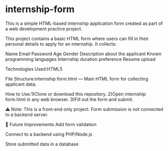 # internship-form
This is a simple HTML-based internship application form created as part of a web development practice project.


This project contains a basic HTML form where users can fill in their personal details to apply for an internship. It collects:

Name
Email
Password
Age
Gender
Description about the applicant
Known programming languages
Internship duration preference
Resume upload

Technologies Used:HTML5

File Structure:internship form.html — Main HTML form for collecting applicant data.

 How to Use:1)Clone or download this repository.
2)Open internship form.html in any web browser.
3)Fill out the form and submit.

⚠️ Note: This is a front-end only project. Form submission is not connected to a backend server.

📌 Future Improvements
Add form validation

Connect to a backend using PHP/Node.js

Store submitted data in a database
